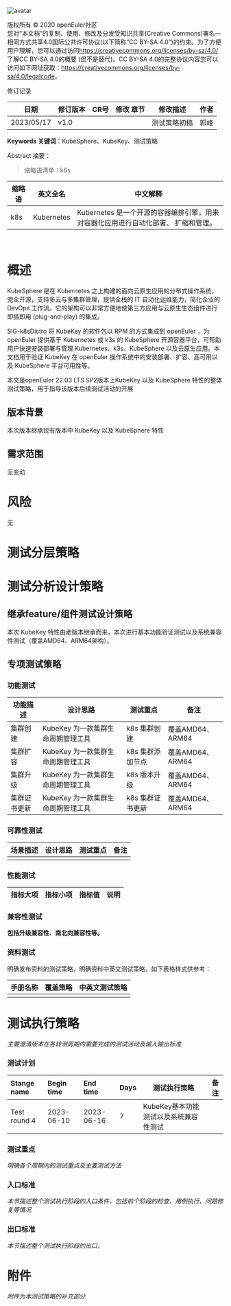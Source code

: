 ![avatar](../images/openEuler.png)

版权所有 © 2020 openEuler社区  
您对“本文档”的复制、使用、修改及分发受知识共享(Creative
Commons)署名—相同方式共享4.0国际公共许可协议(以下简称“CC BY-SA
4.0”)的约束。为了方便用户理解，您可以通过访问<https://creativecommons.org/licenses/by-sa/4.0/>
了解CC BY-SA 4.0的概要 (但不是替代)。CC BY-SA
4.0的完整协议内容您可以访问如下网址获取：<https://creativecommons.org/licenses/by-sa/4.0/legalcode>。

修订记录

| 日期 | 修订版本 | CR号 | 修改  章节 | 修改描述 | 作者 |
|------|----------|------|------------|----------|------|
|  2023/05/17 |  v1.0  |      |    |   测试策略初稿	  |   郭峰   |



**Keywords 关键词**：KubeSphere、KubeKey、测试策略

Abstract 摘要：

>   缩略语清单：k8s

| 缩略语 | 英文全名 | 中文解释 |
|--------|----------|----------|
|   k8s   | Kubernetes |  Kubernetes 是一个开源的容器编排引擎，用来对容器化应用进行自动化部署、 扩缩和管理。    |


# <br>概述
KubeSphere 是在 Kubernetes 之上构建的面向云原生应用的分布式操作系统，完全开源，支持多云与多集群管理，提供全栈的 IT 自动化运维能力，简化企业的 DevOps 工作流。它的架构可以非常方便地使第三方应用与云原生生态组件进行即插即用 (plug-and-play) 的集成。

SIG-k8sDistro 将 KubeKey 的软件包以 RPM 的方式集成到 openEuler ，为 openEuler 提供基于 Kubernetes 或 k3s 的 KubeSphere 开源容器平台，可帮助用户快速安装部署与管理 Kubernetes、k3s、KubeSphere 以及云原生应用。本文档用于验证 KubeKey 在 openEuler 操作系统中的安装部署、扩容、高可用以及 KubeSphere 平台可用性等。

本文是openEuler 22.03 LTS SP2版本上KubeKey 以及 KubeSphere 特性的整体测试策略，用于指导该版本后续测试活动的开展

## 版本背景

本次版本继承现有版本中 KubeKey 以及 KubeSphere 特性

## 需求范围

无变动

# 风险

无

# 测试分层策略


# 测试分析设计策略
## 继承feature/组件测试设计策略

本次 KubeKey 特性由老版本继承而来，本次进行基本功能验证测试以及系统兼容性测试（覆盖AMD64、ARM64架构）。

## 专项测试策略

### 功能测试

| 功能描述 | 设计思路 | 测试重点 | 备注 |
| ------- | ------- | ------- | ---- |
|  集群创建 | KubeKey 为一款集群生命周期管理工具 | k8s 集群创建|   覆盖AMD64、ARM64   |
|  集群扩容 | KubeKey 为一款集群生命周期管理工具 | k8s 集群添加节点|   覆盖AMD64、ARM64   |
|  集群升级 | KubeKey 为一款集群生命周期管理工具 | k8s 版本升级|   覆盖AMD64、ARM64   |
|  集群证书更新 | KubeKey 为一款集群生命周期管理工具 | k8s 集群证书更新|   覆盖AMD64、ARM64   |


### 可靠性测试
| 场景描述 | 设计思路 | 测试重点 | 备注 |
| ------- | ------- | ------- | ---- |
|         |         |          |      |

### 性能测试



| **指标大项** | **指标小项**      | **指标值** | **说明**                            |
|--------------|-------------------|------------|-------------------------------------|


### 兼容性测试

**包括升级兼容性、南北向兼容性等。**


### 资料测试

明确发布资料的测试策略，明确资料中英文测试策略，如下表格样式供参考：

| **手册名称** | **覆盖策略** | **中英文测试策略** |
|--------------|--------------|--------------------|
|              |              |                    |

# 测试执行策略

*主要澄清版本在各转测周期内需要完成的测试活动及输入输出标准*

### 测试计划

| Stange name   | Begin time | End time   | Days | 测试执行策略                   | 备注   |
| :------------ | :--------- | :--------- | ---- | ----------------------------- | ------ |
| Test round 4 | 2023-06-10 | 2023-06-16 | 7    | KubeKey基本功能测试以及系统兼容性测试 |      |


### 测试重点

*明确各个周期内的测试重点及主要测试方法*

### 入口标准

*本节描述整个测试执行阶段的入口条件，包括前个阶段的检查、用例执行、问题修复等情况*

### 出口标准

*本节描述整个测试执行阶段的出口，*

# 附件

*附件为本测试策略的补充部分*
